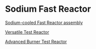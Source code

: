 # Sodium Fast Reactor

[Sodium-cooled Fast Reactor assembly](sfr/single_assembly/sfr.md)

[Versatile Test Reactor](vtr/index.md)

[Advanced Burner Test Reactor](abtr/abtr.md)
